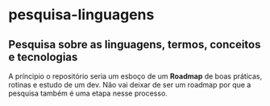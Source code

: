 # pesquisa-linguagens
## Pesquisa sobre as linguagens, termos, conceitos e tecnologias
A príncipio o repositório seria um esboço de um **Roadmap** de boas práticas, rotinas e estudo de um dev. Não vai deixar de ser um roadmap por que a pesquisa também é uma etapa nesse processo.
